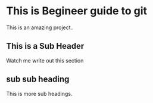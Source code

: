 # This is Begineer guide to git

This is an amazing project..

## This is a Sub Header

Watch me write out this section

## sub sub heading

This is more sub headings.
